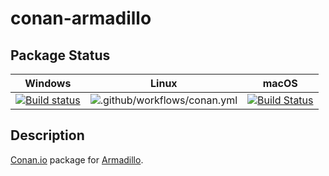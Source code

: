 # conan-armadillo

## Package Status

| Windows | Linux | macOS |
|:-------:|:-----:|:-----:|
|[![Build status](https://ci.appveyor.com/api/projects/status/asy28m4sjx67ewl7/branch/testing%2F9.850.1?svg=true)](https://ci.appveyor.com/project/SpaceIm/conan-armadillo)|![.github/workflows/conan.yml](https://github.com/SpaceIm/conan-armadillo/workflows/.github/workflows/conan.yml/badge.svg?branch=testing%2F9.850.1)|[![Build Status](https://travis-ci.com/SpaceIm/conan-armadillo.svg?branch=testing%2F9.850.1)](https://travis-ci.com/SpaceIm/conan-armadillo)|

## Description

[Conan.io](https://conan.io) package for [Armadillo](http://arma.sourceforge.net/).
